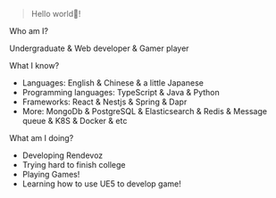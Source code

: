 > Hello world👋!  
    
Who am I?

Undergraduate & Web developer & Gamer player    

What I know?        

- Languages: English & Chinese & a little Japanese        
- Programming languages: TypeScript & Java & Python       
- Frameworks: React & Nestjs & Spring & Dapr      
- More: MongoDb & PostgreSQL & Elasticsearch & Redis & Message queue & K8S & Docker & etc     

What am I doing?        

- Developing Rendevoz     
- Trying hard to finish college   
- Playing Games!
- Learning how to use UE5 to develop game!    
